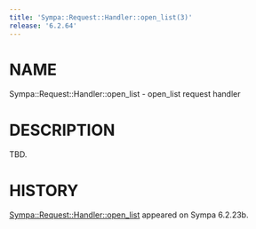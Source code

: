 ```yaml
---
title: 'Sympa::Request::Handler::open_list(3)'
release: '6.2.64'
---
```


# NAME

Sympa::Request::Handler::open\_list - open\_list request handler

# DESCRIPTION

TBD.

# HISTORY

[Sympa::Request::Handler::open\_list](./Sympa-Request-Handler-open_list.3.md) appeared on Sympa 6.2.23b.
